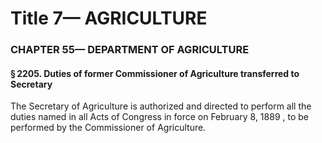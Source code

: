 
# Title 7— AGRICULTURE
### CHAPTER 55— DEPARTMENT OF AGRICULTURE
#### § 2205. Duties of former Commissioner of Agriculture transferred to Secretary

The Secretary of Agriculture is authorized and directed to perform all the duties named in all Acts of Congress in force on February 8, 1889 , to be performed by the Commissioner of Agriculture.
